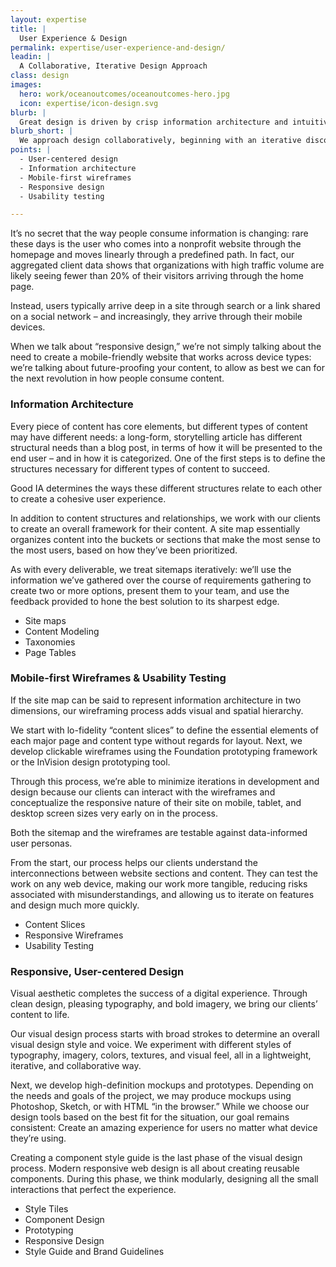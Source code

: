```yaml
---
layout: expertise
title: |
  User Experience & Design
permalink: expertise/user-experience-and-design/
leadin: | 
  A Collaborative, Iterative Design Approach
class: design
images:
  hero: work/oceanoutcomes/oceanoutcomes-hero.jpg
  icon: expertise/icon-design.svg
blurb: |
  Great design is driven by crisp information architecture and intuitive user experience. It speaks to your organization's mission and resonates with the motivations of your online audiences. We approach design collaboratively, beginning with an iterative discovery process centered on adaptive, mobile-first content. 
blurb_short: |
  We approach design collaboratively, beginning with an iterative discovery process centered on adaptive, mobile-first content. 
points: |
  - User-centered design
  - Information architecture
  - Mobile-first wireframes
  - Responsive design
  - Usability testing 

---
```


It’s no secret that the way people consume information is changing: rare these days is the user who comes into a nonprofit website through the homepage and moves linearly through a predefined path. In fact, our aggregated client data shows that organizations with high traffic volume are likely seeing fewer than 20% of their visitors arriving through the home page. 

Instead, users typically arrive deep in a site through search or a link shared on a social network – and increasingly, they arrive through their mobile devices.

When we talk about “responsive design,” we’re not simply talking about the need to create a mobile-friendly website that works across device types: we’re talking about future-proofing your content, to allow as best we can for the next revolution in how people consume content. 


### Information Architecture

Every piece of content has core elements, but different types of content may have different needs: a long-form, storytelling article has different structural needs than a blog post, in terms of how it will be presented to the end user – and in how it is categorized. One of the first steps is to define the structures necessary for different types of content to succeed.

Good IA determines the ways these different structures relate to each other to create a cohesive user experience. 

In addition to content structures and relationships, we work with our clients to create an overall framework for their content. A site map essentially organizes content into the buckets or sections that make the most sense to the most users, based on how they’ve been prioritized. 

As with every deliverable, we treat sitemaps iteratively: we’ll use the information we’ve gathered over the course of requirements gathering to create two or more options, present them to your team, and use the feedback provided to hone the best solution to its sharpest edge.

* Site maps
* Content Modeling
* Taxonomies 
* Page Tables

### Mobile-first Wireframes & Usability Testing

If the site map can be said to represent information architecture in two dimensions, our wireframing process adds visual and spatial hierarchy.

We start with lo-fidelity “content slices” to define the essential elements of each major page and content type without regards for layout. Next, we develop clickable wireframes using the Foundation prototyping framework or the InVision design prototyping tool. 

Through this process, we’re able to minimize iterations in development and design because our clients can interact with the wireframes and conceptualize the responsive nature of their site on mobile, tablet, and desktop screen sizes very early on in the process. 

Both the sitemap and the wireframes are testable against data-informed user personas.

From the start, our process helps our clients understand the interconnections between website sections and content. They can test the work on any web device, making our work more tangible, reducing risks associated with misunderstandings, and allowing us to iterate on features and design much more quickly.

* Content Slices
* Responsive Wireframes
* Usability Testing

### Responsive, User-centered Design

Visual aesthetic completes the success of a digital experience. Through clean design, pleasing typography, and bold imagery, we bring our clients’ content to life.

Our visual design process starts with broad strokes to determine an overall visual design style and voice. We experiment with different styles of typography, imagery, colors, textures, and visual feel, all in a lightweight, iterative, and collaborative way. 

Next, we develop high-definition mockups and prototypes. Depending on the needs and goals of the project, we may produce mockups using Photoshop, Sketch, or with HTML “in the browser.” While we choose our design tools based on the best fit for the situation, our goal remains consistent: Create an amazing experience for users no matter what device they’re using. 

Creating a component style guide is the last phase of the visual design process. Modern responsive web design is all about creating reusable components. During this phase, we think modularly, designing all the small interactions that perfect the experience. 

* Style Tiles
* Component Design
* Prototyping
* Responsive Design
* Style Guide and Brand Guidelines


